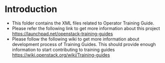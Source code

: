 Introduction
============

* This folder contains the XML files related to Operator Training Guide.
* Please refer the following link to get more information about this project
  https://launchpad.net/openstack-training-guides
* Please follow the following wiki to get more information about development
  process of Training Guides. This should provide enough information to start
  contributing to training guides
  https://wiki.openstack.org/wiki/Training-guides
